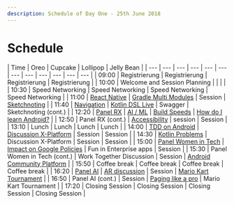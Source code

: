 ```yaml
---
description: Schedule of Day One - 25th June 2018
---
```


# Schedule

| Time | Oreo | Cupcake | Lollipop | Jelly Bean |
| --- | --- | --- | --- | --- | --- | --- | --- | --- | --- | --- | --- |
| 09:00 | Registrierung | Registrierung | Registrierung | Registrierung |
| 10:00 | Welcome and Session Planning |  |  |  |
| 10:30 | Speed Networking | Speed Networking | Speed Networking | Speed Networking |
| 11:00 | [React Native](session-ideas/react-native.md) | [Gradle Multi Modules](session-ideas/gradle-multi-modules.md) | Session | [Sketchnoting](workshops/sketchnoting.md) |
| 11:40 | [Navigation](session-ideas/navigation-clean.md) | [Kotlin DSL Live](session-ideas/kotlin-dsl-live-coding.md) | Swagger | Sketchnoting \(cont.\) |
| 12:20 | [Panel RX](panels/rx-must-die.md) | [AI / ML](session-ideas/ai-machine-learning.md) | [Build Speeds](session-ideas/build-speed.md) | [How do I learn Android?](session-ideas/how-to-learn-android.md) |
| 12:50 | Panel RX \(cont.\) | [Accessibility](session-ideas/accessibility.md) | session | Session |
| 13:10 | Lunch | Lunch | Lunch | Lunch |
| 14:00 | [TDD on Android](session-ideas/tdd-in-android.md) | [Discussion X-Platform](panels/cross-platform-on-android.md) | Session | Session |
| 14:30 | [Kotlin Problems](session-ideas/kotlin-problem.md) | Discussion X-Platform | Session | Session |
| 15:00 | [Panel Women in Tech](panels/women-in-tech.md) | [Impact on Google Policies](session-ideas/impact-of-googles-policies.md) | Fun in Enterprise apps | Session |
| 15:30 | Panel Women in Tech \(cont.\) | Work Together Discussion | Session | [Android Community Platform](session-ideas/android-community-platform.md) |
| 15:50 | Coffee break | Coffee break | Coffee break | Coffee break |
| 16:20 | [Panel AI](panels/rise-of-the-machines.md) | [AR discussion](session-ideas/ar-in-android.md) | Session | [Mario Kart Tournament](session-ideas/androids-play-mario-kart-together.md) |
| 16:50 | Panel AI \(cont.\) | Session | [Paging like a pro](session-ideas/paging-like-a-pro.md) | Mario Kart Tournament |
| 17:20 | Closing Session | Closing Session | Closing Session | Closing Session |

